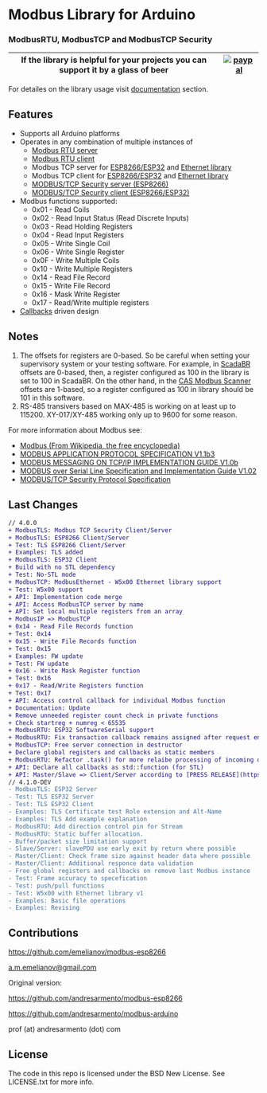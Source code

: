 # Modbus Library for Arduino
### ModbusRTU, ModbusTCP and ModbusTCP Security

|If the library is helpful for your projects you can support it by a glass of beer|[![paypal](https://www.paypalobjects.com/en_US/i/btn/btn_donate_SM.gif)](https://www.paypal.com/cgi-bin/webscr?cmd=_s-xclick&hosted_button_id=Z38SLGAKGM93S&source=url)|
|---|---|

For detailes on the library usage visit [documentation](documentation) section.

## Features

* Supports all Arduino platforms
* Operates in any combination of multiple instances of
  * [Modbus RTU server](examples/RTU)
  * [Modbus RTU client](examples/RTU)
  * Modbus TCP server for [ESP8266/ESP32](examples/TCP-ESP) and [Ethernet library](examples/TCP-Ethernet)
  * Modbus TCP client for [ESP8266/ESP32](examples/TCP-ESP) and [Ethernet library](examples/TCP-Ethernet)
  * [MODBUS/TCP Security server (ESP8266)](examples/TLS)
  * [MODBUS/TCP Security client (ESP8266/ESP32)](examples/TLS)
* Modbus functions supported:
  * 0x01 - Read Coils
  * 0x02 - Read Input Status (Read Discrete Inputs)
  * 0x03 - Read Holding Registers
  * 0x04 - Read Input Registers
  * 0x05 - Write Single Coil
  * 0x06 - Write Single Register
  * 0x0F - Write Multiple Coils
  * 0x10 - Write Multiple Registers
  * 0x14 - Read File Record
  * 0x15 - Write File Record
  * 0x16 - Mask Write Register
  * 0x17 - Read/Write multiple registers
* [Callbacks](examples/Callback) driven design

## Notes

1. The offsets for registers are 0-based. So be careful when setting your supervisory system or your testing software. For example, in [ScadaBR](http://www.scadabr.com.br) offsets are 0-based, then, a register configured as 100 in the library is set to 100 in ScadaBR. On the other hand, in the [CAS Modbus Scanner](http://www.chipkin.com/products/software/modbus-software/cas-modbus-scanner/) offsets are 1-based, so a register configured as 100 in library should be 101 in this software.
2. RS-485 transivers based on MAX-485 is working on at least up to 115200. XY-017/XY-485 working only up to 9600 for some reason.

For more information about Modbus see:

* [Modbus (From Wikipedia, the free encyclopedia)](http://pt.wikipedia.org/wiki/Modbus)
* [MODBUS APPLICATION PROTOCOL SPECIFICATION V1.1b3](https://modbus.org/docs/Modbus_Application_Protocol_V1_1b3.pdf)
* [MODBUS MESSAGING ON TCP/IP IMPLEMENTATION GUIDE V1.0b](http://www.modbus.org/docs/Modbus_Messaging_Implementation_Guide_V1_0b.pdf)
* [MODBUS over Serial Line Specification and Implementation Guide V1.02](http://www.modbus.org/docs/Modbus_over_serial_line_V1_02.pdf)
* [MODBUS/TCP Security Protocol Specification](https://modbus.org/docs/MB-TCP-Security-v21_2018-07-24.pdf)

## Last Changes

```diff
// 4.0.0
+ ModbusTLS: Modbus TCP Security Client/Server
+ ModbusTLS: ESP8266 Client/Server
+ Test: TLS ESP8266 Client/Server
+ Examples: TLS added
+ ModbusTLS: ESP32 Client
+ Build with no STL dependency
+ Test: No-STL mode
+ ModbusTCP: ModbusEthernet - W5x00 Ethernet library support
+ Test: W5x00 support
+ API: Implementation code merge
+ API: Access ModbusTCP server by name
+ API: Set local multiple registers from an array
+ ModbusIP => ModbusTCP
+ 0x14 - Read File Records function
+ Test: 0x14
+ 0x15 - Write File Records function
+ Test: 0x15
+ Examples: FW update
+ Test: FW update
+ 0x16 - Write Mask Register function
+ Test: 0x16
+ 0x17 - Read/Write Registers function
+ Test: 0x17
+ API: Access control callback for individual Modbus function
+ Documentation: Update
+ Remove unneeded register count check in private functions
+ Check startreg + numreg < 65535
+ ModbusRTU: ESP32 SoftwareSerial support
+ ModbusRTU: Fix transaction callback remains assigned after request end
+ ModbusTCP: Free server connection in destructor
+ Declare global registers and callbacks as static members
+ ModbusRTU: Refactor .task() for more relaibe processing of incoming data
+ API: Declare all callbacks as std::function (for STL)
+ API: Master/Slave => Client/Server according to [PRESS RELEASE](https://modbus.org/docs/Client-ServerPR-07-2020-final.docx.pdf)
// 4.1.0-DEV
- ModbusTLS: ESP32 Server
- Test: TLS ESP32 Server
- Test: TLS ESP32 Client
- Examples: TLS Certificate test Role extension and Alt-Name
- Examples: TLS Add example explanation
- ModbusRTU: Add direction control pin for Stream
- ModbusRTU: Static buffer allocation.
- Buffer/packet size limitation support
- Slave/Server: slavePDU use early exit by return where possible
- Master/Client: Check frame size against header data where possible
- Master/Client: Additional responce data validation
- Free global registers and callbacks on remove last Modbus instance
- Test: Frame accuracy to specefication
- Test: push/pull functions
- Test: W5x00 with Ethernet library v1
- Examples: Basic file operations
- Examples: Revising
```

## Contributions

https://github.com/emelianov/modbus-esp8266

a.m.emelianov@gmail.com

Original version:

https://github.com/andresarmento/modbus-esp8266

https://github.com/andresarmento/modbus-arduino

prof (at) andresarmento (dot) com

## License

The code in this repo is licensed under the BSD New License. See LICENSE.txt for more info.

